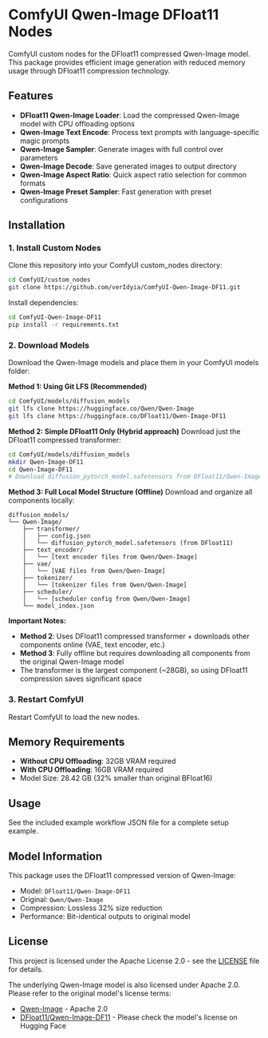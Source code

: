 # ComfyUI Qwen-Image DFloat11 Nodes

ComfyUI custom nodes for the DFloat11 compressed Qwen-Image model. This package provides efficient image generation with reduced memory usage through DFloat11 compression technology.

## Features

- **DFloat11 Qwen-Image Loader**: Load the compressed Qwen-Image model with CPU offloading options
- **Qwen-Image Text Encode**: Process text prompts with language-specific magic prompts
- **Qwen-Image Sampler**: Generate images with full control over parameters
- **Qwen-Image Decode**: Save generated images to output directory
- **Qwen-Image Aspect Ratio**: Quick aspect ratio selection for common formats
- **Qwen-Image Preset Sampler**: Fast generation with preset configurations

## Installation

### 1. Install Custom Nodes
Clone this repository into your ComfyUI custom_nodes directory:
```bash
cd ComfyUI/custom_nodes
git clone https://github.com/verIdyia/ComfyUI-Qwen-Image-DF11.git
```

Install dependencies:
```bash
cd ComfyUI-Qwen-Image-DF11
pip install -r requirements.txt
```

### 2. Download Models
Download the Qwen-Image models and place them in your ComfyUI models folder:

**Method 1: Using Git LFS (Recommended)**
```bash
cd ComfyUI/models/diffusion_models
git lfs clone https://huggingface.co/Qwen/Qwen-Image
git lfs clone https://huggingface.co/DFloat11/Qwen-Image-DF11
```

**Method 2: Simple DFloat11 Only (Hybrid approach)**
Download just the DFloat11 compressed transformer:
```bash
cd ComfyUI/models/diffusion_models
mkdir Qwen-Image-DF11
cd Qwen-Image-DF11
# Download diffusion_pytorch_model.safetensors from DFloat11/Qwen-Image-DF11
```

**Method 3: Full Local Model Structure (Offline)**
Download and organize all components locally:
```
diffusion_models/
└── Qwen-Image/
    ├── transformer/
    │   ├── config.json
    │   └── diffusion_pytorch_model.safetensors (from DFloat11)
    ├── text_encoder/
    │   └── [text encoder files from Qwen/Qwen-Image]
    ├── vae/
    │   └── [VAE files from Qwen/Qwen-Image]
    ├── tokenizer/
    │   └── [tokenizer files from Qwen/Qwen-Image]
    ├── scheduler/
    │   └── [scheduler config from Qwen/Qwen-Image]
    └── model_index.json
```

**Important Notes:**
- **Method 2**: Uses DFloat11 compressed transformer + downloads other components online (VAE, text encoder, etc.)
- **Method 3**: Fully offline but requires downloading all components from the original Qwen-Image model
- The transformer is the largest component (~28GB), so using DFloat11 compression saves significant space

### 3. Restart ComfyUI
Restart ComfyUI to load the new nodes.

## Memory Requirements

- **Without CPU Offloading**: 32GB VRAM required
- **With CPU Offloading**: 16GB VRAM required
- Model Size: 28.42 GB (32% smaller than original BFloat16)

## Usage

See the included example workflow JSON file for a complete setup example.

## Model Information

This package uses the DFloat11 compressed version of Qwen-Image:
- Model: `DFloat11/Qwen-Image-DF11`
- Original: `Qwen/Qwen-Image`
- Compression: Lossless 32% size reduction
- Performance: Bit-identical outputs to original model

## License

This project is licensed under the Apache License 2.0 - see the [LICENSE](LICENSE) file for details.

The underlying Qwen-Image model is also licensed under Apache 2.0. Please refer to the original model's license terms:
- [Qwen-Image](https://huggingface.co/Qwen/Qwen-Image) - Apache 2.0
- [DFloat11/Qwen-Image-DF11](https://huggingface.co/DFloat11/Qwen-Image-DF11) - Please check the model's license on Hugging Face